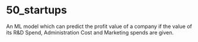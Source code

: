 # 50_startups
An ML model which can predict the profit value of a company if the value of its R&amp;D Spend, Administration Cost and Marketing spends are given.
